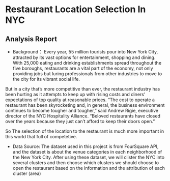 # Restaurant Location Selection In  NYC
## Analysis Report
- Background： Every year, 55 million tourists pour into New York City, attracted by its vast options for entertainment, shopping and dining. With 25,000 eating and drinking establishments spread throughout the five boroughs, restaurants are a vital part of the economy, not only providing jobs but luring professionals from other industries to move to the city for its vibrant social life.

But in a city that’s more competitive than ever, the restaurant industry has been hurting as it attempts to keep up with rising costs and diners’ expectations of top quality at reasonable prices. “The cost to operate a restaurant has been skyrocketing and, in general, the business environment continues to become tougher and tougher,” said Andrew Rigie, executive director of the NYC Hospitality Alliance. “Beloved restaurants have closed over the years because they just can’t afford to keep their doors open.”

So The selection of the location to the restaurant is much more important in this world that full of competetive.

- Data Source: The dataset used in this project is from FourSquare API, and the dataset is about the venue categories in each neighborhood of the New York City. After using these dataset, we will clister the NYC into several clusters and then choose which clusters we should choose to open the restaurant based on the information and the attribution of each cluster (area)

